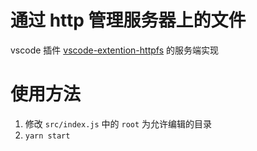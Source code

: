 # 通过 http 管理服务器上的文件

vscode 插件 [vscode-extention-httpfs](https://github.com/taoeer/vscode-extention-httpfs) 的服务端实现

# 使用方法
1. 修改 `src/index.js` 中的 `root` 为允许编辑的目录
2. `yarn start`
